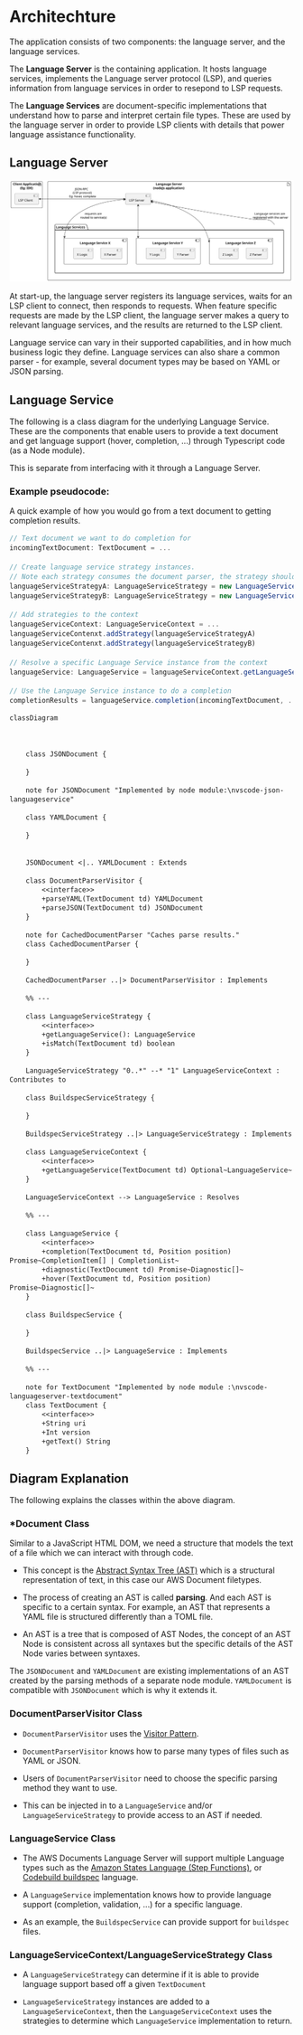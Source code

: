 # Architechture

The application consists of two components: the language server, and the language services.

The **Language Server** is the containing application. It hosts language services, implements the Language server protocol (LSP), and queries information from language services in order to resepond to LSP requests.

The **Language Services** are document-specific implementations that understand how to parse and interpret certain file types. These are used by the language server in order to provide LSP clients with details that power language assistance functionality.

## Language Server

![Langauge server architecture diagram](docs/images/language-server-architecture.svg)

At start-up, the language server registers its language services, waits for an LSP client to connect, then responds to requests. When feature specific requests are made by the LSP client, the language server makes a query to relevant language services, and the results are returned to the LSP client.

Language service can vary in their supported capabilities, and in how much business logic they define. Language services can also share a common parser - for example, several document types may be based on YAML or JSON parsing.

## Language Service

The following is a class diagram for the underlying Language Service.
These are the components that enable users to provide a text document
and get language support (hover, completion, ...) through Typescript code (as a Node module).

This is separate from interfacing with it through a Language Server.

### Example pseudocode:

A quick example of how you would go from a text document
to getting completion results.

```typescript
// Text document we want to do completion for
incomingTextDocument: TextDocument = ...

// Create language service strategy instances.
// Note each strategy consumes the document parser, the strategy should know which parser to use.
languageServiceStrategyA: LanguageServiceStrategy = new LanguageServiceStrategyA()
languageServiceStrategyB: LanguageServiceStrategy = new LanguageServiceStrategyB()

// Add strategies to the context
languageServiceContext: LanguageServiceContext = ...
languageServiceContenxt.addStrategy(languageServiceStrategyA)
languageServiceContenxt.addStrategy(languageServiceStrategyB)

// Resolve a specific Language Service instance from the context
languageService: LanguageService = languageServiceContext.getLanguageService(incomingTextDocument)

// Use the Language Service instance to do a completion
completionResults = languageService.completion(incomingTextDocument, ...)
```

```mermaid
classDiagram



    class JSONDocument {

    }

    note for JSONDocument "Implemented by node module:\nvscode-json-languageservice"

    class YAMLDocument {

    }


    JSONDocument <|.. YAMLDocument : Extends

    class DocumentParserVisitor {
        <<interface>>
        +parseYAML(TextDocument td) YAMLDocument
        +parseJSON(TextDocument td) JSONDocument
    }

    note for CachedDocumentParser "Caches parse results."
    class CachedDocumentParser {

    }

    CachedDocumentParser ..|> DocumentParserVisitor : Implements

    %% ---

    class LanguageServiceStrategy {
        <<interface>>
        +getLanguageService(): LanguageService
        +isMatch(TextDocument td) boolean
    }

    LanguageServiceStrategy "0..*" --* "1" LanguageServiceContext : Contributes to

    class BuildspecServiceStrategy {

    }

    BuildspecServiceStrategy ..|> LanguageServiceStrategy : Implements

    class LanguageServiceContext {
        <<interface>>
        +getLanguageService(TextDocument td) Optional~LanguageService~
    }

    LanguageServiceContext --> LanguageService : Resolves

    %% ---

    class LanguageService {
        <<interface>>
        +completion(TextDocument td, Position position) Promise~CompletionItem[] | CompletionList~
        +diagnostic(TextDocument td) Promise~Diagnostic[]~
        +hover(TextDocument td, Position position) Promise~Diagnostic[]~
    }

    class BuildspecService {

    }

    BuildspecService ..|> LanguageService : Implements

    %% ---

    note for TextDocument "Implemented by node module :\nvscode-languageserver-textdocument"
    class TextDocument {
        <<interface>>
        +String uri
        +Int version
        +getText() String
    }
```

## Diagram Explanation

The following explains the classes within the above diagram.

### \*Document Class

Similar to a JavaScript HTML DOM, we need a structure that models
the text of a file which we can interact with through code.

-   This concept is the [Abstract Syntax Tree (AST)](https://en.wikipedia.org/wiki/Abstract_syntax_tree)
    which is a structural representation of text, in this case
    our AWS Document filetypes.

-   The process of creating an AST is called **parsing**. And each AST
    is specific to a certain syntax. For example, an AST that represents
    a YAML file is structured differently than a TOML file.

-   An AST is a tree that is composed of AST Nodes, the concept
    of an AST Node is consistent across all syntaxes but the specific
    details of the AST Node varies between syntaxes.

The `JSONDocument` and `YAMLDocument` are existing implementations
of an AST created by the parsing methods of a separate node module.
`YAMLDocument` is compatible with `JSONDocument` which is why it
extends it.

### DocumentParserVisitor Class

-   `DocumentParserVisitor` uses the [Visitor Pattern](https://refactoring.guru/design-patterns/visitor).

-   `DocumentParserVisitor` knows how to parse many types of files such as YAML or JSON.

-   Users of `DocumentParserVisitor` need to choose the specific parsing method they want to use.

-   This can be injected in to a `LanguageService` and/or `LanguageServiceStrategy` to provide access
    to an AST if needed.

### LanguageService Class

-   The AWS Documents Language Server will support multiple Language types such as the
    [Amazon States Language (Step Functions)](https://states-language.net/spec.html),
    or [Codebuild buildspec](https://docs.aws.amazon.com/codebuild/latest/userguide/build-spec-ref.html) language.

-   A `LanguageService` implementation knows how to provide language support (completion, validation, ...)
    for a specific language.

-   As an example, the `BuildspecService` can provide support for `buildspec` files.

### LanguageServiceContext/LanguageServiceStrategy Class

-   A `LanguageServiceStrategy` can determine if it is able to provide language support based off a given `TextDocument`

-   `LanguageServiceStrategy` instances are added to a `LanguageServiceContext`, then the `LanguageServiceContext` uses the strategies
    to determine which `LanguageService` implementation to return.
